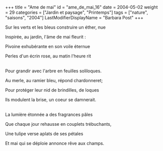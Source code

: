 +++
title = "Ame de mai"
id = "ame_de_mai_16"
date = 2004-05-02
weight = 29
categories = ["Jardin et paysage", "Printemps"]
tags = ["nature", "saisons", "2004"]
LastModifierDisplayName = "Barbara Post"
+++

Sur les verts et les bleus construire un éther, nue

Inspirée, au jardin, l'âme de mai fleurit :

Pivoine exhubérante en son voile éternue

Perles d'un écrin rose, au matin l'heure rit

 \
Pour grandir avec l'arbre en feuilles soliloques.

Au merle, au ramier bleu, répond chardonneret;

Pour protéger leur nid de brindilles, de loques

Ils modulent la brise, un coeur se damnerait.

 \
La lumière étonnée a des fragrances pâles

Que chaque jour rehausse en couplets trébuchants,

Une tulipe verse aplats de ses pétales

Et mai qui se déploie annonce rêve aux champs.
